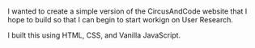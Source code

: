 # 
## 
I wanted to create a simple version of the CircusAndCode website that I hope to build so that I can begin to start workign on User Research.

I built this using HTML, CSS, and Vanilla JavaScript.